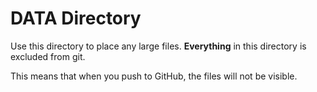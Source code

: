 # DATA Directory

Use this directory to place any large files.
**Everything** in this directory is excluded from git.

This means that when you push to GitHub, the files will not be visible.
